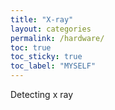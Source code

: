 ```yaml
---
title: "X-ray"
layout: categories
permalink: /hardware/
toc: true
toc_sticky: true
toc_label: "MYSELF"
---
```


Detecting x ray